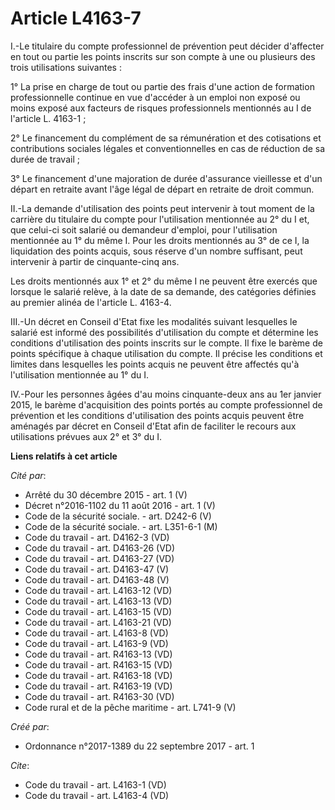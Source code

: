 # Article L4163-7

I.-Le titulaire du compte professionnel de prévention peut décider d'affecter en tout ou partie les points inscrits sur son
compte à une ou plusieurs des trois utilisations suivantes : 

1° La prise en charge de tout ou partie des frais d'une action de formation professionnelle continue en vue d'accéder à un
emploi non exposé ou moins exposé aux facteurs de risques professionnels mentionnés au I de l'article L. 4163-1 ; 

2° Le financement du complément de sa rémunération et des cotisations et contributions sociales légales et conventionnelles
en cas de réduction de sa durée de travail ; 

3° Le financement d'une majoration de durée d'assurance vieillesse et d'un départ en retraite avant l'âge légal de départ en
retraite de droit commun. 

II.-La demande d'utilisation des points peut intervenir à tout moment de la carrière du titulaire du compte pour
l'utilisation mentionnée au 2° du I et, que celui-ci soit salarié ou demandeur d'emploi, pour l'utilisation mentionnée au 1°
du même I. Pour les droits mentionnés au 3° de ce I, la liquidation des points acquis, sous réserve d'un nombre suffisant,
peut intervenir à partir de cinquante-cinq ans. 

Les droits mentionnés aux 1° et 2° du même I ne peuvent être exercés que lorsque le salarié relève, à la date de sa demande,
des catégories définies au premier alinéa de l'article L. 4163-4. 

III.-Un décret en Conseil d'Etat fixe les modalités suivant lesquelles le salarié est informé des possibilités d'utilisation
du compte et détermine les conditions d'utilisation des points inscrits sur le compte. Il fixe le barème de points spécifique
à chaque utilisation du compte. Il précise les conditions et limites dans lesquelles les points acquis ne peuvent être
affectés qu'à l'utilisation mentionnée au 1° du I. 

IV.-Pour les personnes âgées d'au moins cinquante-deux ans au 1er janvier 2015, le barème d'acquisition des points portés au
compte professionnel de prévention et les conditions d'utilisation des points acquis peuvent être aménagés par décret en
Conseil d'Etat afin de faciliter le recours aux utilisations prévues aux 2° et 3° du I.

**Liens relatifs à cet article**

_Cité par_:

  - Arrêté du 30 décembre 2015 - art. 1 (V)
  - Décret n°2016-1102 du 11 août 2016 - art. 1 (V)
  - Code de la sécurité sociale. - art. D242-6 (V)
  - Code de la sécurité sociale. - art. L351-6-1 (M)
  - Code du travail - art. D4162-3 (VD)
  - Code du travail - art. D4163-26 (VD)
  - Code du travail - art. D4163-27 (VD)
  - Code du travail - art. D4163-47 (V)
  - Code du travail - art. D4163-48 (V)
  - Code du travail - art. L4163-12 (VD)
  - Code du travail - art. L4163-13 (VD)
  - Code du travail - art. L4163-15 (VD)
  - Code du travail - art. L4163-21 (VD)
  - Code du travail - art. L4163-8 (VD)
  - Code du travail - art. L4163-9 (VD)
  - Code du travail - art. R4163-13 (VD)
  - Code du travail - art. R4163-15 (VD)
  - Code du travail - art. R4163-18 (VD)
  - Code du travail - art. R4163-19 (VD)
  - Code du travail - art. R4163-30 (VD)
  - Code rural et de la pêche maritime - art. L741-9 (V)

_Créé par_:

  - Ordonnance n°2017-1389 du 22 septembre 2017 - art. 1

_Cite_:

  - Code du travail - art. L4163-1 (VD)
  - Code du travail - art. L4163-4 (VD)
